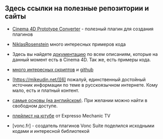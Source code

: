 ## Здесь ссылки на полезные репозитории и сайты

- [Cinema 4D Prototype Converter][1] - полезный плагин для создания плагинов

- [NiklasRosenstein][2] много интересных примеров кода

- Здесь вы найдете [документацию][3] по всем описаниям, которые на данный момент есть в Cinema 4D. Так же, есть примеры кода.

- [много интересных скриптов][4] и [github][5]

- [https://mikeudin.net/][6] пожалуй, единственный достойный источник информации по теме в русскоязычном интернете. Кому мало, есть и платный контент.

- [самые основы (на английском)][7]. При желании можно найти в свободном доступе.

- [плейлист на ютубе][8] от Expresso Mechanic TV

- [vonc.fr] - создатель плагинов Vonc Suite поделился исходными кодами и интересной библиотекой

[1]: https://github.com/nrosenstein-c4d/c4d-prototype-converter "Cinema 4D Prototype Converter"
[2]: https://gist.github.com/NiklasRosenstein "gist.github"
[3]: https://plugins4d.com/Description/Nodes "Description/Nodes"
[4]: https://aturtur.com/category/cinema-4d/ "aturtur.com"
[5]: https://github.com/aturtur/cinema4d-scripts/tree/master "aturtur github"
[6]: https://mikeudin.net/ "mikeudin.net"
[7]: https://www.fxphd.com/details/339/ "fxphd.com"
[8]: https://www.youtube.com/watch?v=ayMihNmBC4o&list=PLpss88MSwvy426dITd3HYtsLnN7bNQ7Qu "youtube"
[9]: https://code.vonc.fr/ "vonc.fr"
